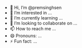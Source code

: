 - 👋 Hi, I’m @premsinghsen
- 👀 I’m interested in ...
- 🌱 I’m currently learning ...
- 💞️ I’m looking to collaborate on ...
- 📫 How to reach me ...
- 😄 Pronouns: ...
- ⚡ Fun fact: ...

<!---
premsinghsen/premsinghsen is a ✨ special ✨ repository because its `README.md` (this file) appears on your GitHub profile.
You can click the Preview link to take a look at your changes.
--->
